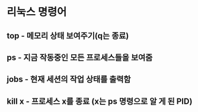 # 리눅스 명령어
## top - 메모리 상태 보여주기(q는 종료)
## ps - 지금 작동중인 모든 프로세스들을 보여줌
## jobs - 현재 세션의 작업 상태를 출력함
## kill x - 프로세스 x를 종료 (x는 ps 명령으로 알 게 된 PID)
